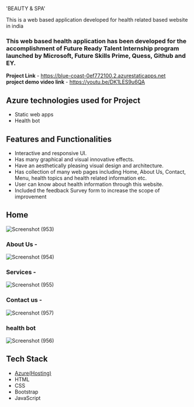 'BEAUTY & SPA'

This is a web based application developed for health related based website in india

### This web based health application has been developed for the accomplishment of Future Ready Talent Internship program launched by Microsoft, Future Skills Prime, Quess, Github and EY.


**Project Link** - https://blue-coast-0ef772100.2.azurestaticapps.net              
**project demo video link** - https://youtu.be/DK1LES9u6QA

## Azure technologies used for Project

- Static web apps
- Health bot

## Features and Functionalities 

- Interactive and responsive UI.
- Has many graphical and visual innovative effects.
- Have an aesthetically pleasing visual design and architecture.
- Has collection of many web pages including Home, About Us, Contact, Menu, health topics and health related information etc.
- User can know about health information through this website.
- Included the feedback Survey form to increase the scope of improvement 

## Home

![Screenshot (953)](https://user-images.githubusercontent.com/118720453/205089505-c350dad6-b3ec-44ff-b9e5-2dfa3b816400.png)

### About Us -


![Screenshot (954)](https://user-images.githubusercontent.com/118720453/205089613-276e4251-28bd-4b96-b313-b72573886335.png)

### Services -


![Screenshot (955)](https://user-images.githubusercontent.com/118720453/205089654-213fabb7-d35c-480a-85d7-988297633d3e.png)

### Contact us -

![Screenshot (957)](https://user-images.githubusercontent.com/118720453/205089696-932bed2c-ffef-4110-a9c7-f360cdddfeae.png)


### health bot
![Screenshot (956)](https://user-images.githubusercontent.com/118720453/205089739-0a075151-afd8-47ac-b18a-954b853573da.png)




## Tech Stack 

- [Azure(Hosting)](https://azure.microsoft.com/en-in/features/azure-portal/)
- HTML
- CSS
- Bootstrap
- JavaScript
